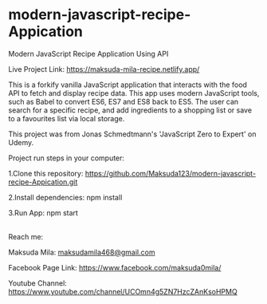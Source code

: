# modern-javascript-recipe-Appication
Modern JavaScript Recipe Application Using API

Live Project Link: https://maksuda-mila-recipe.netlify.app/
<br/>

This is a forkify vanilla JavaScript application that interacts with the food API to fetch and display recipe data. This app uses modern JavaScript tools, such as Babel to convert ES6, ES7 and ES8 back to ES5. The user can search for a specific recipe, and add ingredients to a shopping list or save to a favourites list via local storage. 


This project was from Jonas Schmedtmann's 'JavaScript  Zero to Expert' on Udemy.

Project run steps in your computer:

1.Clone this repository:
https://github.com/Maksuda123/modern-javascript-recipe-Appication.git

2.Install dependencies:
npm install

3.Run App:
npm start

<br/>
Reach me:

Maksuda Mila: maksudamila468@gmail.com

Facebook Page Link: https://www.facebook.com/maksuda0mila/

Youtube Channel: https://www.youtube.com/channel/UCOmn4g5ZN7HzcZAnKsoHPMQ
